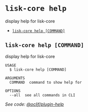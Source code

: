`lisk-core help`
================

display help for lisk-core

* [`lisk-core help [COMMAND]`](#lisk-core-help-command)

## `lisk-core help [COMMAND]`

display help for lisk-core

```
USAGE
  $ lisk-core help [COMMAND]

ARGUMENTS
  COMMAND  command to show help for

OPTIONS
  --all  see all commands in CLI
```

_See code: [@oclif/plugin-help](https://github.com/oclif/plugin-help/blob/v3.1.0/src/commands/help.ts)_
